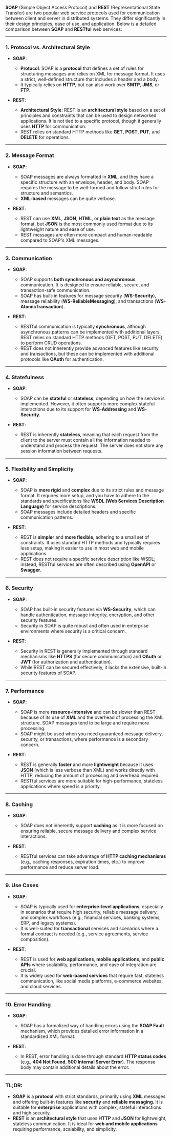 **SOAP** (Simple Object Access Protocol) and **REST** (Representational State Transfer) are two popular web service protocols used for communication between client and server in distributed systems. They differ significantly in their design principles, ease of use, and application. Below is a detailed comparison between **SOAP** and **RESTful** web services:

---

### 1. **Protocol vs. Architectural Style**

- **SOAP**:
    - **Protocol**: SOAP is a **protocol** that defines a set of rules for structuring messages and relies on XML for message format. It uses a strict, well-defined structure that includes a header and a body.
    - It typically relies on **HTTP**, but can also work over **SMTP**, **JMS**, or **FTP**.

- **REST**:
    - **Architectural Style**: REST is an **architectural style** based on a set of principles and constraints that can be used to design networked applications. It is not tied to a specific protocol, though it generally uses **HTTP** for communication.
    - REST relies on standard HTTP methods like **GET**, **POST**, **PUT**, and **DELETE** for operations.

---

### 2. **Message Format**

- **SOAP**:
    - SOAP messages are always formatted in **XML**, and they have a specific structure with an envelope, header, and body. SOAP requires the message to be well-formed and follow strict rules for structure and semantics.
    - **XML-based** messages can be quite verbose.

- **REST**:
    - REST can use **XML**, **JSON**, **HTML**, or **plain text** as the message format, but **JSON** is the most commonly used format due to its lightweight nature and ease of use.
    - REST messages are often more compact and human-readable compared to SOAP's XML messages.

---

### 3. **Communication**

- **SOAP**:
    - SOAP supports **both synchronous and asynchronous** communication. It is designed to ensure reliable, secure, and transaction-safe communication.
    - SOAP has built-in features for message security (**WS-Security**), message reliability (**WS-ReliableMessaging**), and transactions (**WS-AtomicTransaction**).

- **REST**:
    - RESTful communication is typically **synchronous**, although asynchronous patterns can be implemented with additional layers. REST relies on standard HTTP methods (GET, POST, PUT, DELETE) to perform CRUD operations.
    - REST does not inherently provide advanced features like security and transactions, but these can be implemented with additional protocols like **OAuth** for authentication.

---

### 4. **Statefulness**

- **SOAP**:
    - SOAP can be **stateful** or **stateless**, depending on how the service is implemented. However, it often supports more complex stateful interactions due to its support for **WS-Addressing** and **WS-Security**.

- **REST**:
    - REST is inherently **stateless**, meaning that each request from the client to the server must contain all the information needed to understand and process the request. The server does not store any session information between requests.

---

### 5. **Flexibility and Simplicity**

- **SOAP**:
    - SOAP is **more rigid** and **complex** due to its strict rules and message format. It requires more setup, and you have to adhere to the standards and specifications like **WSDL (Web Services Description Language)** for service descriptions.
    - SOAP messages include detailed headers and specific communication patterns.

- **REST**:
    - REST is **simpler** and **more flexible**, adhering to a small set of constraints. It uses standard HTTP methods and typically requires less setup, making it easier to use in most web and mobile applications.
    - REST does not require a specific service description like WSDL; instead, RESTful services are often described using **OpenAPI** or **Swagger**.

---

### 6. **Security**

- **SOAP**:
    - SOAP has built-in security features via **WS-Security**, which can handle authentication, message integrity, encryption, and other security features.
    - Security in SOAP is quite robust and often used in enterprise environments where security is a critical concern.

- **REST**:
    - Security in REST is generally implemented through standard mechanisms like **HTTPS** (for secure communication) and **OAuth** or **JWT** (for authorization and authentication).
    - While REST can be secured effectively, it lacks the extensive, built-in security features of SOAP.

---

### 7. **Performance**

- **SOAP**:
    - SOAP is more **resource-intensive** and can be slower than REST because of its use of **XML** and the overhead of processing the XML structure. SOAP messages tend to be large and require more processing.
    - SOAP might be used when you need guaranteed message delivery, security, or transactions, where performance is a secondary concern.

- **REST**:
    - REST is generally **faster** and more **lightweight** because it uses **JSON** (which is less verbose than XML) and works directly with HTTP, reducing the amount of processing and overhead required.
    - RESTful services are more suitable for high-performance, stateless applications where speed is a priority.

---

### 8. **Caching**

- **SOAP**:
    - SOAP does not inherently support **caching** as it is more focused on ensuring reliable, secure message delivery and complex service interactions.

- **REST**:
    - RESTful services can take advantage of **HTTP caching mechanisms** (e.g., caching responses, expiration times, etc.) to improve performance and reduce server load.

---

### 9. **Use Cases**

- **SOAP**:
    - SOAP is typically used for **enterprise-level applications**, especially in scenarios that require high security, reliable message delivery, and complex workflows (e.g., financial services, banking systems, ERP, and legacy systems).
    - It is well-suited for **transactional** services and scenarios where a formal contract is needed (e.g., service agreements, service composition).

- **REST**:
    - REST is used for **web applications**, **mobile applications**, and **public APIs** where scalability, performance, and ease of integration are crucial.
    - It is widely used for **web-based services** that require fast, stateless communication, like social media platforms, e-commerce websites, and cloud services.

---

### 10. **Error Handling**

- **SOAP**:
    - SOAP has a formalized way of handling errors using the **SOAP Fault** mechanism, which provides detailed error information in a standardized XML format.

- **REST**:
    - In REST, error handling is done through standard **HTTP status codes** (e.g., **404 Not Found**, **500 Internal Server Error**). The response body may contain additional details about the error.

---

### TL;DR:

- **SOAP** is a **protocol** with strict standards, primarily using **XML** messages and offering built-in features like **security** and **reliable messaging**. It is suitable for **enterprise** applications with complex, stateful interactions and high security.
- **REST** is an **architectural style** that uses **HTTP** and **JSON** for lightweight, stateless communication. It is ideal for **web and mobile applications** requiring performance, scalability, and simplicity.

